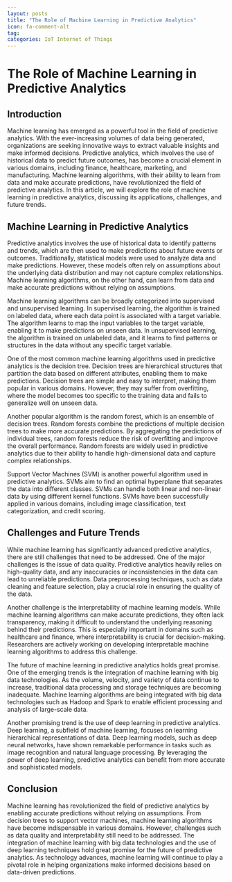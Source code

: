 ```yaml
---
layout: posts
title: "The Role of Machine Learning in Predictive Analytics"
icon: fa-comment-alt
tag:      
categories: IoT Internet of Things
---
```



# The Role of Machine Learning in Predictive Analytics

## Introduction
Machine learning has emerged as a powerful tool in the field of predictive analytics. With the ever-increasing volumes of data being generated, organizations are seeking innovative ways to extract valuable insights and make informed decisions. Predictive analytics, which involves the use of historical data to predict future outcomes, has become a crucial element in various domains, including finance, healthcare, marketing, and manufacturing. Machine learning algorithms, with their ability to learn from data and make accurate predictions, have revolutionized the field of predictive analytics. In this article, we will explore the role of machine learning in predictive analytics, discussing its applications, challenges, and future trends.

## Machine Learning in Predictive Analytics
Predictive analytics involves the use of historical data to identify patterns and trends, which are then used to make predictions about future events or outcomes. Traditionally, statistical models were used to analyze data and make predictions. However, these models often rely on assumptions about the underlying data distribution and may not capture complex relationships. Machine learning algorithms, on the other hand, can learn from data and make accurate predictions without relying on assumptions.

Machine learning algorithms can be broadly categorized into supervised and unsupervised learning. In supervised learning, the algorithm is trained on labeled data, where each data point is associated with a target variable. The algorithm learns to map the input variables to the target variable, enabling it to make predictions on unseen data. In unsupervised learning, the algorithm is trained on unlabeled data, and it learns to find patterns or structures in the data without any specific target variable.

One of the most common machine learning algorithms used in predictive analytics is the decision tree. Decision trees are hierarchical structures that partition the data based on different attributes, enabling them to make predictions. Decision trees are simple and easy to interpret, making them popular in various domains. However, they may suffer from overfitting, where the model becomes too specific to the training data and fails to generalize well on unseen data.

Another popular algorithm is the random forest, which is an ensemble of decision trees. Random forests combine the predictions of multiple decision trees to make more accurate predictions. By aggregating the predictions of individual trees, random forests reduce the risk of overfitting and improve the overall performance. Random forests are widely used in predictive analytics due to their ability to handle high-dimensional data and capture complex relationships.

Support Vector Machines (SVM) is another powerful algorithm used in predictive analytics. SVMs aim to find an optimal hyperplane that separates the data into different classes. SVMs can handle both linear and non-linear data by using different kernel functions. SVMs have been successfully applied in various domains, including image classification, text categorization, and credit scoring.

## Challenges and Future Trends
While machine learning has significantly advanced predictive analytics, there are still challenges that need to be addressed. One of the major challenges is the issue of data quality. Predictive analytics heavily relies on high-quality data, and any inaccuracies or inconsistencies in the data can lead to unreliable predictions. Data preprocessing techniques, such as data cleaning and feature selection, play a crucial role in ensuring the quality of the data.

Another challenge is the interpretability of machine learning models. While machine learning algorithms can make accurate predictions, they often lack transparency, making it difficult to understand the underlying reasoning behind their predictions. This is especially important in domains such as healthcare and finance, where interpretability is crucial for decision-making. Researchers are actively working on developing interpretable machine learning algorithms to address this challenge.

The future of machine learning in predictive analytics holds great promise. One of the emerging trends is the integration of machine learning with big data technologies. As the volume, velocity, and variety of data continue to increase, traditional data processing and storage techniques are becoming inadequate. Machine learning algorithms are being integrated with big data technologies such as Hadoop and Spark to enable efficient processing and analysis of large-scale data.

Another promising trend is the use of deep learning in predictive analytics. Deep learning, a subfield of machine learning, focuses on learning hierarchical representations of data. Deep learning models, such as deep neural networks, have shown remarkable performance in tasks such as image recognition and natural language processing. By leveraging the power of deep learning, predictive analytics can benefit from more accurate and sophisticated models.

## Conclusion
Machine learning has revolutionized the field of predictive analytics by enabling accurate predictions without relying on assumptions. From decision trees to support vector machines, machine learning algorithms have become indispensable in various domains. However, challenges such as data quality and interpretability still need to be addressed. The integration of machine learning with big data technologies and the use of deep learning techniques hold great promise for the future of predictive analytics. As technology advances, machine learning will continue to play a pivotal role in helping organizations make informed decisions based on data-driven predictions.